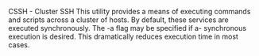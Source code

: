 CSSH - Cluster SSH
This utility provides a means of executing commands and scripts across a cluster of hosts.
By default, these services are executed synchronously. The -a flag may be specified if a-
synchronous execution is desired. This dramatically reduces execution time in most cases.

